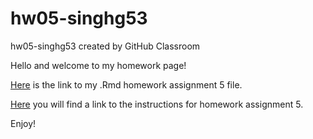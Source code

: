 # hw05-singhg53
hw05-singhg53 created by GitHub Classroom

Hello and welcome to my homework page!

[Here](https://github.com/STAT545-UBC-students/hw03-singhg53/blob/master/hw03.Rmd) is the link to my .Rmd homework assignment 5 file.

[Here](http://stat545.com/Classroom/assignments/hw05/hw05.html) you will find a link to the instructions for homework assignment 5.

Enjoy!
